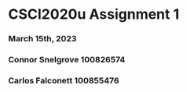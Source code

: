 # CSCI2020u Assignment 1
### March 15th, 2023
### Connor Snelgrove 100826574
### Carlos Falconett 100855476


